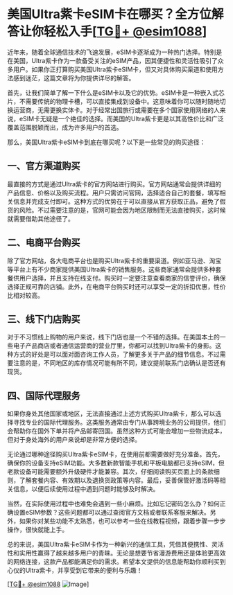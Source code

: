 # 美国Ultra紫卡eSIM卡在哪买？全方位解答让你轻松入手[[TG💪+ @esim1088](https://t.me/s/esim1088)]

近年来，随着全球通信技术的飞速发展，eSIM卡逐渐成为一种热门选择。特别是在美国，Ultra紫卡作为一款备受关注的eSIM产品，因其便捷性和灵活性吸引了众多用户。如果你正打算购买美国Ultra紫卡eSIM卡，但又对具体购买渠道和使用方法感到迷茫，这篇文章将为你提供详尽的解答。

首先，让我们简单了解一下什么是eSIM卡以及它的优势。eSIM卡是一种嵌入式芯片，不需要传统的物理卡槽，可以直接集成到设备中。这意味着你可以随时随地切换运营商，无需更换实体卡。对于经常出国旅行或需要在多个国家使用网络的人来说，eSIM卡无疑是一个绝佳的选择。而美国的Ultra紫卡更是以其高性价比和广泛覆盖范围脱颖而出，成为许多用户的首选。

那么，美国Ultra紫卡eSIM卡到底在哪买呢？以下是一些常见的购买途径：

## 一、官方渠道购买

最直接的方式是通过Ultra紫卡的官方网站进行购买。官方网站通常会提供详细的产品信息、价格以及购买流程。用户只需访问官网，选择适合自己的套餐，填写相关信息并完成支付即可。这种方式的优势在于可以直接从官方获取正品，避免了假货的风险。不过需要注意的是，官网可能会因为地区限制而无法直接购买，这时候就需要借助其他途径了。

## 二、电商平台购买

除了官方网站，各大电商平台也是购买Ultra紫卡的重要渠道。例如亚马逊、淘宝等平台上有不少商家提供美国Ultra紫卡的销售服务。这些商家通常会提供多种套餐供用户选择，并且支持在线支付。购买时一定要注意查看商家的信誉评价，确保选择正规可靠的店铺。此外，在电商平台购买时还可以享受一定的折扣优惠，性价比相对较高。

## 三、线下门店购买

对于不习惯线上购物的用户来说，线下门店也是一个不错的选择。在美国本土的一些电子产品商店或者通信运营商的营业厅里，你都可以找到Ultra紫卡的身影。这种方式的好处是可以面对面咨询工作人员，了解更多关于产品的细节信息。不过需要注意的是，不同地区的库存情况可能有所不同，建议提前联系门店确认是否还有现货。

## 四、国际代理服务

如果你身处其他国家或地区，无法直接通过上述方式购买Ultra紫卡，那么可以选择寻找专业的国际代理服务。这类服务通常由专门从事跨境业务的公司提供，他们会帮助你在国外下单并将产品邮寄回国。虽然这种方式可能会增加一些物流成本，但对于身处海外的用户来说却是非常方便的选择。

无论通过哪种途径购买Ultra紫卡eSIM卡，在使用前都需要做好充分准备。首先，确保你的设备支持eSIM功能。大多数新款智能手机和平板电脑都已支持eSIM，但老款设备可能需要额外升级硬件才能兼容。其次，仔细阅读购买页面上的条款细则，了解套餐内容、有效期以及退换货政策等内容。最后，妥善保管好激活码等相关信息，以便后续使用过程中遇到问题时能够及时解决。

当然，在实际使用过程中也难免会遇到一些小麻烦。比如忘记密码怎么办？如何正确设置eSIM参数？这些问题都可以通过查阅官方文档或者联系客服来解决。另外，如果你对某些功能不太熟悉，也可以参考一些在线教程视频，跟着步骤一步步操作，很快就能上手。

总的来说，美国Ultra紫卡eSIM卡作为一种新兴的通信工具，凭借其便携性、灵活性和实用性赢得了越来越多用户的青睐。无论是想要节省漫游费用还是体验更高效的网络连接，这款产品都能满足你的需求。希望本文提供的信息能帮助你顺利买到心仪的Ultra紫卡，并享受到它带来的便利与乐趣！

[[TG💪+ @esim1088](https://t.me/s/esim1088) ![Image](https://i.postimg.cc/4NQfJmqS/Snipaste-2025-05-13-00-14-12.png)]